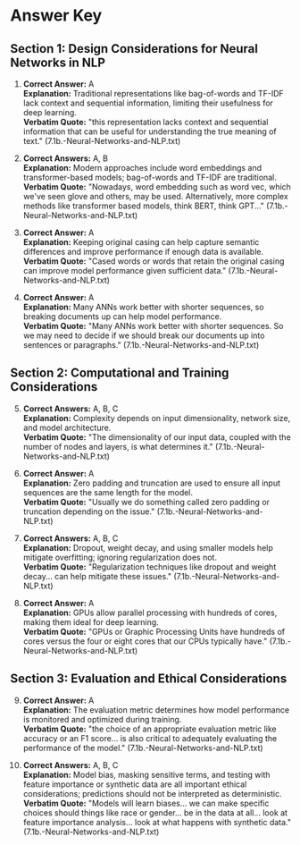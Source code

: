 # Answer Key

## Section 1: Design Considerations for Neural Networks in NLP

1. **Correct Answer:** A  
**Explanation:** Traditional representations like bag-of-words and TF-IDF lack context and sequential information, limiting their usefulness for deep learning.  
**Verbatim Quote:** "this representation lacks context and sequential information that can be useful for understanding the true meaning of text." (7.1b.-Neural-Networks-and-NLP.txt)

2. **Correct Answers:** A, B  
**Explanation:** Modern approaches include word embeddings and transformer-based models; bag-of-words and TF-IDF are traditional.  
**Verbatim Quote:** "Nowadays, word embedding such as word vec, which we've seen glove and others, may be used. Alternatively, more complex methods like transformer based models, think BERT, think GPT..." (7.1b.-Neural-Networks-and-NLP.txt)

3. **Correct Answer:** A  
**Explanation:** Keeping original casing can help capture semantic differences and improve performance if enough data is available.  
**Verbatim Quote:** "Cased words or words that retain the original casing can improve model performance given sufficient data." (7.1b.-Neural-Networks-and-NLP.txt)

4. **Correct Answer:** A  
**Explanation:** Many ANNs work better with shorter sequences, so breaking documents up can help model performance.  
**Verbatim Quote:** "Many ANNs work better with shorter sequences. So we may need to decide if we should break our documents up into sentences or paragraphs." (7.1b.-Neural-Networks-and-NLP.txt)

## Section 2: Computational and Training Considerations

5. **Correct Answers:** A, B, C  
**Explanation:** Complexity depends on input dimensionality, network size, and model architecture.  
**Verbatim Quote:** "The dimensionality of our input data, coupled with the number of nodes and layers, is what determines it." (7.1b.-Neural-Networks-and-NLP.txt)

6. **Correct Answer:** A  
**Explanation:** Zero padding and truncation are used to ensure all input sequences are the same length for the model.  
**Verbatim Quote:** "Usually we do something called zero padding or truncation depending on the issue." (7.1b.-Neural-Networks-and-NLP.txt)

7. **Correct Answers:** A, B, C  
**Explanation:** Dropout, weight decay, and using smaller models help mitigate overfitting; ignoring regularization does not.  
**Verbatim Quote:** "Regularization techniques like dropout and weight decay... can help mitigate these issues." (7.1b.-Neural-Networks-and-NLP.txt)

8. **Correct Answer:** A  
**Explanation:** GPUs allow parallel processing with hundreds of cores, making them ideal for deep learning.  
**Verbatim Quote:** "GPUs or Graphic Processing Units have hundreds of cores versus the four or eight cores that our CPUs typically have." (7.1b.-Neural-Networks-and-NLP.txt)

## Section 3: Evaluation and Ethical Considerations

9. **Correct Answer:** A  
**Explanation:** The evaluation metric determines how model performance is monitored and optimized during training.  
**Verbatim Quote:** "the choice of an appropriate evaluation metric like accuracy or an F1 score... is also critical to adequately evaluating the performance of the model." (7.1b.-Neural-Networks-and-NLP.txt)

10. **Correct Answers:** A, B, C  
**Explanation:** Model bias, masking sensitive terms, and testing with feature importance or synthetic data are all important ethical considerations; predictions should not be interpreted as deterministic.  
**Verbatim Quote:** "Models will learn biases... we can make specific choices should things like race or gender... be in the data at all... look at feature importance analysis... look at what happens with synthetic data." (7.1b.-Neural-Networks-and-NLP.txt)
